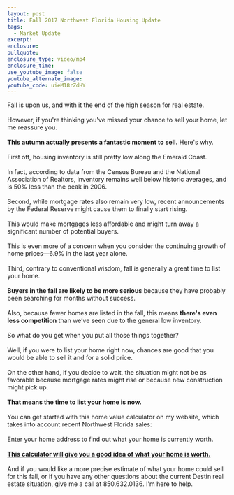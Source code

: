 ```yaml
---
layout: post
title: Fall 2017 Northwest Florida Housing Update
tags:
  - Market Update
excerpt:
enclosure:
pullquote:
enclosure_type: video/mp4
enclosure_time:
use_youtube_image: false
youtube_alternate_image:
youtube_code: uieM18rZdHY
---
```



Fall is upon us, and with it the end of the high season for real estate.<br><br>However, if you're thinking you've missed your chance to sell your home, let me reassure you.<br><br>**This autumn actually presents a fantastic moment to sell.**&nbsp;Here's why.<br><br>First off, housing inventory is still pretty low along the Emerald Coast.<br><br>In fact, according to data from the Census Bureau and the National Association of Realtors, inventory remains well below historic averages, and is 50% less than the peak in 2006.<br><br>Second, while mortgage rates also remain very low, recent announcements by the Federal Reserve might cause them to finally start rising.<br><br>This would make mortgages less affordable and might turn away a significant number of potential buyers.<br><br>This is even more of a concern when you consider the continuing growth of home prices—6.9% in the last year alone.<br><br>Third, contrary to conventional wisdom, fall is generally a great time to list your home.<br><br>**Buyers in the fall are likely to be more serious**&nbsp;because they have probably been searching for months without success.<br><br>Also, because fewer homes are listed in the fall, this means&nbsp;**there's even less competition**&nbsp;than we’ve seen due to the general low inventory.<br><br>So what do you get when you put all those things together?<br><br>Well, if you were to list your home right now, chances are good that you would be able to sell it and for a solid price.<br><br>On the other hand, if you decide to wait, the situation might not be as favorable because mortgage rates might rise or because new construction might pick up.<br><br>**That means the time to list your home is now.**<br><br>You can get started with this home value calculator on my website, which takes into account recent Northwest Florida sales:<br><br>Enter your home address to find out what your home is currently worth.<br><br>**[This calculator will give you a good idea of what your home is worth.](http://search.nathanabbottteam.com/idx/homevaluation)**<br><br>And if you would like a more precise estimate of what your home could sell for this fall, or if you have any other questions about the current Destin real estate situation, give me a call at 850.632.0136. I'm here to help.